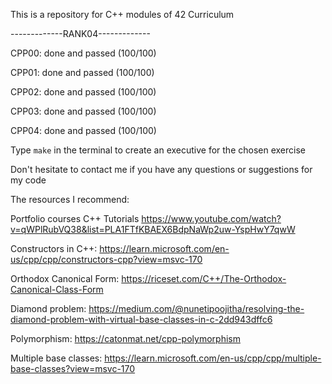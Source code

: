 This is a repository for C++ modules of 42 Curriculum

-------------RANK04-------------

CPP00: done and passed (100/100)

CPP01: done and passed (100/100)

CPP02: done and passed (100/100)

CPP03: done and passed (100/100)

CPP04: done and passed (100/100)

Type ```make``` in the terminal to create an executive for the chosen exercise

Don't hesitate to contact me if you have any questions or suggestions for my code

The resources I recommend: 

Portfolio courses C++ Tutorials
https://www.youtube.com/watch?v=qWPlRubVQ38&list=PLA1FTfKBAEX6BdpNaWp2uw-YspHwY7qwW

Constructors in C++:
https://learn.microsoft.com/en-us/cpp/cpp/constructors-cpp?view=msvc-170

Orthodox Canonical Form:
https://riceset.com/C++/The-Orthodox-Canonical-Class-Form

Diamond problem:
https://medium.com/@nunetipoojitha/resolving-the-diamond-problem-with-virtual-base-classes-in-c-2dd943dffc6

Polymorphism:
https://catonmat.net/cpp-polymorphism

Multiple base classes:
https://learn.microsoft.com/en-us/cpp/cpp/multiple-base-classes?view=msvc-170
